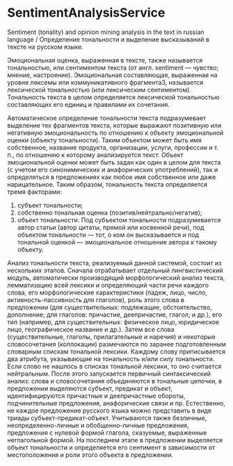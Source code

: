 # SentimentAnalysisService

Sentiment (tonality) and opinion mining analysis in the text in russian language / Определение тональности и выделение высказываний в тексте на русском языке.

Эмоциональная оценка, выраженная в тексте, также называется тональностью, или сентиментом текста (от англ. sentiment — чувство; мнение, настроение). Эмоциональная составляющая, выраженная на уровне лексемы или коммуникативного фрагмента3, называется лексической тональностью (или лексическим сентиментом). Тональность текста в целом определяется лексической тональностью составляющих его единиц и правилами их сочетания.

Автоматическое определение тональности текста подразумевает выделение тех фрагментов текста, которые выражают позитивную или негативную
эмоциональность по отношению к объекту эмоциональной оценки (объекту тональности). Таким объектом может быть имя собственное, название продукта, организации, услуги, профессии и т. п., по отношению к которому анализируется текст. Объект эмоциональной оценки может быть задан как один в целом для текста (с учетом его синонимических и анафорических употреблений), так и определяться в предложениях как любое имя собственное или даже нарицательное. Таким образом, тональность текста определяется тремя факторами: 
1) субъект тональности; 
2) собственно тональная оценка (позитив/нейтрально/негатив); 
3) объект тональности. 
Под субъектом тональности подразумевается автор статьи (автор цитаты, прямой или косвенной речи), под объектом тональности — тот, о ком он высказывается и под тональной оценкой — эмоциональное отношение автора к такому объекту.

Анализ тональности текста, реализуемый данной системой, состоит из нескольких этапов. Сначала отрабатывает отдельный лингвистический модуль, автоматически производящий морфологический анализ текста, лемматизацию всей лексики и определяющий части речи каждого слова, его морфологические характеристики (падеж, лицо, число, активность-пассивность для глаголов), роль этого слова в предложении (для существительных: подлежащие, обстоятельство, дополнение; для глаголов: причастие, деепричастие, глагол; и др.), его тип (например, для существительных: физическое лицо, юридическое лицо, географическое название и др.).
Затем все слова (существительные, глаголы, прилагательные и наречия) и некоторые словосочетания (коллокации) размечаются по заранее подготовленным словарным спискам тональной лексики. Каждому слову приписывается два атрибута, указывающие на тональность и/или силу тональности. Если слово не нашлось в списках тональной лексики, то оно считается нейтральным.
После этого запускается первичный синтаксический анализ: слова и словосочетания объединяются в тональные цепочки, в предложении выделяются субъект, предикат и объект, идентифицируются причастные и деепричастные обороты, подчинительные предложения, анафорические связи и пр. Естественно, не каждое предложение русского языка можно представить в виде триады субъект-предикат-объект. Учитываются также безличные, неопределенно-личные и обобщенно-личные предложения, предложения с нулевой формой глагола, сказуемые, выраженные неглагольной формой.
На последнем этапе в предложении выделяется объект тональности и определяется его сентимент в зависимости от местоположения и роли этого
объекта в предложении.
